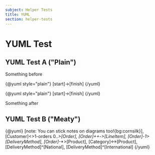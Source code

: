 ```yaml
---
subject: Helper Tests
title: YUML
section: helper-tests
---
```


# YUML Test

## YUML Test A ("Plain")

Something before

{@yuml style="plain"}
[start]->[finish]
{/yuml}

{@yuml style="plain"}
[start]->[finish]
{/yuml}

Something after

## YUML Test B ("Meaty")
{@yuml}
[note: You can stick notes on diagrams too!{bg:cornsilk}],[Customer]<>1-orders 0..*>[Order], [Order]++*-*>[LineItem], [Order]-1>[DeliveryMethod], [Order]*-*>[Product], [Category]<->[Product], [DeliveryMethod]^[National], [DeliveryMethod]^[International]
{/yuml}
